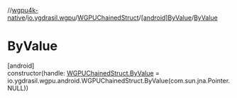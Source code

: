 //[wgpu4k-native](../../../../index.md)/[io.ygdrasil.wgpu](../../index.md)/[WGPUChainedStruct](../index.md)/[[android]ByValue](index.md)/[ByValue](-by-value.md)

# ByValue

[android]\
constructor(handle: [WGPUChainedStruct.ByValue](../../../io.ygdrasil.wgpu.android/-w-g-p-u-chained-struct/-by-value/index.md) = io.ygdrasil.wgpu.android.WGPUChainedStruct.ByValue(com.sun.jna.Pointer.NULL))